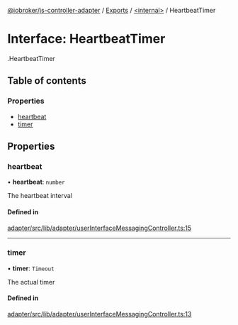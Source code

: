 [@iobroker/js-controller-adapter](../README.md) / [Exports](../modules.md) / [<internal\>](../modules/internal_.md) / HeartbeatTimer

# Interface: HeartbeatTimer

[<internal>](../modules/internal_.md).HeartbeatTimer

## Table of contents

### Properties

- [heartbeat](internal_.HeartbeatTimer.md#heartbeat)
- [timer](internal_.HeartbeatTimer.md#timer)

## Properties

### heartbeat

• **heartbeat**: `number`

The heartbeat interval

#### Defined in

[adapter/src/lib/adapter/userInterfaceMessagingController.ts:15](https://github.com/ioBroker/ioBroker.js-controller/blob/4361085b/packages/adapter/src/lib/adapter/userInterfaceMessagingController.ts#L15)

___

### timer

• **timer**: `Timeout`

The actual timer

#### Defined in

[adapter/src/lib/adapter/userInterfaceMessagingController.ts:13](https://github.com/ioBroker/ioBroker.js-controller/blob/4361085b/packages/adapter/src/lib/adapter/userInterfaceMessagingController.ts#L13)
